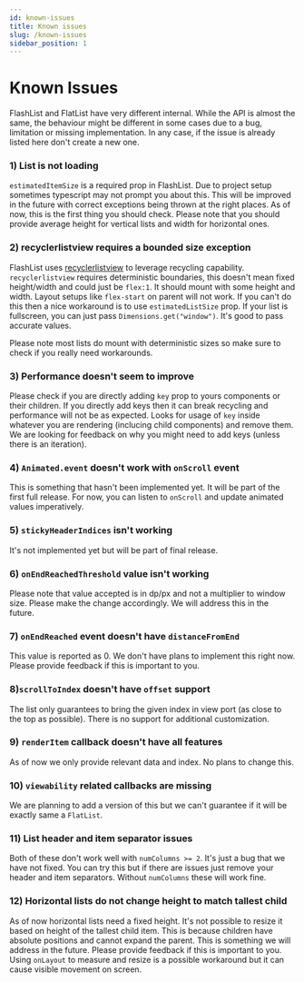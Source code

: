 ```yaml
---
id: known-issues
title: Known issues
slug: /known-issues
sidebar_position: 1
---
```


# Known Issues

FlashList and FlatList have very different internal. While the API is almost the same, the behaviour might be different in some cases due to a bug, limitation or missing implementation. In any case, if the issue is already listed here don't create a new one.

### 1) List is not loading

`estimatedItemSize` is a required prop in FlashList. Due to project setup sometimes typescript may not prompt you about this. This will be improved in the future with correct exceptions being thrown at the right places. As of now, this is the first thing you should check. Please note that you should provide average height for vertical lists and width for horizontal ones.

### 2) recyclerlistview requires a bounded size exception

FlashList uses [recyclerlistview](https://github.com/Flipkart/recyclerlistview) to leverage recycling capability. `recyclerlistview` requires deterministic boundaries, this doesn't mean fixed height/width and could just be `flex:1`. It should mount with some height and width. Layout setups like `flex-start` on parent will not work. If you can't do this then a nice workaround is to use `estimatedListSize` prop. If your list is fullscreen, you can just pass `Dimensions.get("window")`. It's good to pass accurate values.

Please note most lists do mount with deterministic sizes so make sure to check if you really need workarounds.

### 3) Performance doesn't seem to improve

Please check if you are directly adding `key` prop to yours components or their children. If you directly add keys then it can break recycling and performance will not be as expected. Looks for usage of `key` inside whatever you are rendering (inclucing child components) and remove them. We are looking for feedback on why you might need to add keys (unless there is an iteration).

### 4) `Animated.event` doesn't work with `onScroll` event

This is something that hasn't been implemented yet. It will be part of the first full release. For now, you can listen to `onScroll` and update animated values imperatively.

### 5) `stickyHeaderIndices` isn't working

It's not implemented yet but will be part of final release.

### 6) `onEndReachedThreshold` value isn't working

Please note that value accepted is in dp/px and not a multiplier to window size. Please make the change accordingly. We will address this in the future.

### 7) `onEndReached` event doesn't have `distanceFromEnd`

This value is reported as 0. We don't have plans to implement this right now. Please provide feedback if this is important to you.

### 8)`scrollToIndex` doesn't have `offset` support

The list only guarantees to bring the given index in view port (as close to the top as possible). There is no support for additional customization.

### 9) `renderItem` callback doesn't have all features

As of now we only provide relevant data and index. No plans to change this.

### 10) `viewability` related callbacks are missing

We are planning to add a version of this but we can't guarantee if it will be exactly same a `FlatList`.

### 11) List header and item separator issues

Both of these don't work well with `numColumns >= 2`. It's just a bug that we have not fixed. You can try this but if there are issues just remove your header and item separators. Without `numColumns` these will work fine.

### 12) Horizontal lists do not change height to match tallest child

As of now horizontal lists need a fixed height. It's not possible to resize it based on height of the tallest child item. This is because children have absolute positions and cannot expand the parent. This is something we will address in the future. Please provide feedback if this is important to you. Using `onLayout` to measure and resize is a possible workaround but it can cause visible movement on screen.
